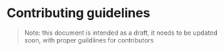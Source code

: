 # Contributing guidelines

> Note: this document is intended as a draft, it needs to be updated soon, with proper guildlines for contributors
